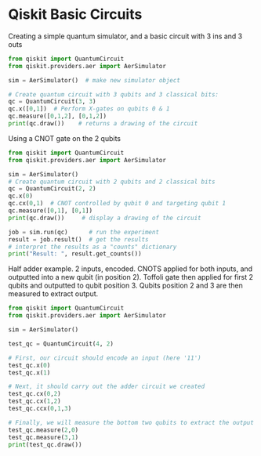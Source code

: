 
# Qiskit Basic Circuits

Creating a simple quantum simulator, and a basic circuit with 3 ins and 3 outs

```Python
from qiskit import QuantumCircuit
from qiskit.providers.aer import AerSimulator

sim = AerSimulator()  # make new simulator object

# Create quantum circuit with 3 qubits and 3 classical bits:
qc = QuantumCircuit(3, 3)
qc.x([0,1])  # Perform X-gates on qubits 0 & 1
qc.measure([0,1,2], [0,1,2])
print(qc.draw())    # returns a drawing of the circuit
```

Using a CNOT gate on the 2 qubits
```Python
from qiskit import QuantumCircuit
from qiskit.providers.aer import AerSimulator

sim = AerSimulator()
# Create quantum circuit with 2 qubits and 2 classical bits
qc = QuantumCircuit(2, 2)
qc.x(0)
qc.cx(0,1)  # CNOT controlled by qubit 0 and targeting qubit 1
qc.measure([0,1], [0,1])
print(qc.draw())     # display a drawing of the circuit

job = sim.run(qc)      # run the experiment
result = job.result()  # get the results
# interpret the results as a "counts" dictionary
print("Result: ", result.get_counts())
```


Half adder example. 2 inputs, encoded. CNOTS applied for both inputs, and outputted into a new qubit (in position 2). Toffoli gate then applied for first 2 qubits and outputted to qubit position 3. Qubits position 2 and 3 are then measured to extract output.
```Python
from qiskit import QuantumCircuit
from qiskit.providers.aer import AerSimulator

sim = AerSimulator()

test_qc = QuantumCircuit(4, 2)

# First, our circuit should encode an input (here '11')
test_qc.x(0)
test_qc.x(1)

# Next, it should carry out the adder circuit we created
test_qc.cx(0,2)
test_qc.cx(1,2)
test_qc.ccx(0,1,3)

# Finally, we will measure the bottom two qubits to extract the output
test_qc.measure(2,0)
test_qc.measure(3,1)
print(test_qc.draw())
```
